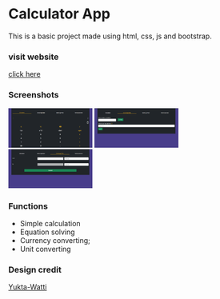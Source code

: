 # Calculator App
This is a basic project made using html, css, js and bootstrap.

### visit website
[click here](https://rishikesh-kumar-7258.github.io/calculator/)

### Screenshots
<img src="images/Screenshot_1.png" alt="Image1" style="width:33.3333%;">
<img src="images/Screenshot_2.png" alt="Image2" style="width:33.3333%;">
<img src="images/Screenshot_3.png" alt="Image3" style="width:33.3333%;">

### Functions
* Simple calculation
* Equation solving
* Currency converting;
* Unit converting

### Design credit
[Yukta-Watti](https://github.com/Yukta-Watti)